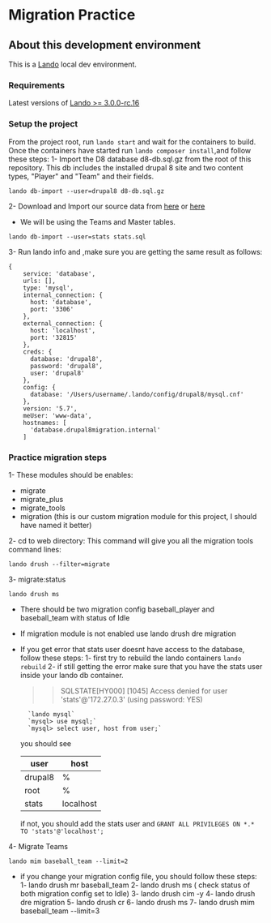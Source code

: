 # Migration Practice

## About this development environment

This is a [Lando](https://docs.devwithlando.io) local dev environment.

### Requirements
Latest versions of [Lando >= 3.0.0-rc.16](https://docs.devwithlando.io)

### Setup the project
From the project root, run `lando start` and wait for the containers to build. Once the containers have started run `lando composer install`,and follow these steps:
1- Import the D8 database d8-db.sql.gz from the root of this repository. This db includes the installed drupal 8 site and two content types, "Player" and "Team" and their fields.
```
lando db-import --user=drupal8 d8-db.sql.gz
```
2- Download and Import our source data from [here](http://seanlahman.com/files/database/2016-03-09_mysql-core.zip) or [here](https://github.com/Farnoosh63/Practice-migration-Drupal-8/blob/master/web/stats.sql)

* We will be using the Teams and Master tables.

```
lando db-import --user=stats stats.sql
```

3- Run lando info and ,make sure you are getting the same result as follows:
```
{
    service: 'database',
    urls: [],
    type: 'mysql',
    internal_connection: {
      host: 'database',
      port: '3306'
    },
    external_connection: {
      host: 'localhost',
      port: '32815'
    },
    creds: {
      database: 'drupal8',
      password: 'drupal8',
      user: 'drupal8'
    },
    config: {
      database: '/Users/username/.lando/config/drupal8/mysql.cnf'
    },
    version: '5.7',
    meUser: 'www-data',
    hostnames: [
      'database.drupal8migration.internal'
    ]
```

### Practice migration steps
1- These modules should be enables:
- migrate
- migrate_plus
- migrate_tools
- migration (this is our custom migration module for this project, I should have named it better)

2- cd to web directory:
This command will give you all the migration tools command lines:
```
lando drush --filter=migrate
```
3- migrate:status
```
lando drush ms
```
* There should be two migration config baseball_player and baseball_team with status of Idle
* If migration module is not enabled use lando drush dre migration

* If you get error that stats user doesnt have access to the database, follow these steps:
    1- first try to rebuild the lando containers
        ```
        lando rebuild
        ```
    2- if still getting the error make sure that you have the stats user inside your lando db container.
    >> SQLSTATE[HY000] [1045] Access denied for user 'stats'@'172.27.0.3' (using password: YES)

        `lando mysql`
        `mysql> use mysql;`
        `mysql> select user, host from user;`

    you should see

    |   user	|   host	|
    |---	|---	|
    |   drupal8	|   %	|
    |   root	|   %	|
    |   stats	|   localhost	|
    if not, you should add the stats user and
        ```
        GRANT ALL PRIVILEGES ON *.* TO 'stats'@'localhost';
        ```

4- Migrate Teams
```
lando mim baseball_team --limit=2
```
* if you change your migration config file, you should follow these steps:
1- lando drush mr baseball_team
2- lando drush ms ( check status of both migration config set to Idle)
3- lando drush cim -y
4- lando drush dre migration
5- lando drush cr
6- lando drush ms
7- lando drush mim baseball_team --limit=3
